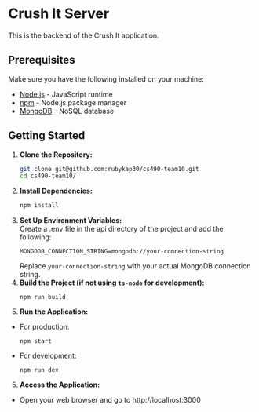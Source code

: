 # Crush It Server

This is the backend of the Crush It application.

## Prerequisites

Make sure you have the following installed on your machine:

- [Node.js](https://nodejs.org/) - JavaScript runtime
- [npm](https://www.npmjs.com/) - Node.js package manager
- [MongoDB](https://www.mongodb.com/) - NoSQL database

## Getting Started

1. **Clone the Repository:**
   ```bash
   git clone git@github.com:rubykap30/cs490-team10.git
   cd cs490-team10/
   ```
2. **Install Dependencies:**
   ```bash
   npm install
   ```
3. **Set Up Environment Variables:**  
   Create a .env file in the api directory of the project and add the following:
   ```
   MONGODB_CONNECTION_STRING=mongodb://your-connection-string
   ```
   Replace `your-connection-string` with your actual MongoDB connection string.
4. **Build the Project (if not using `ts-node` for development):**
   ```
   npm run build
   ```
5. **Run the Application:**

- For production:
  ```
  npm start
  ```
- For development:
  ```
  npm run dev
  ```

5. **Access the Application:**

- Open your web browser and go to http://localhost:3000
